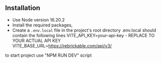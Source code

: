 ## Installation
- Use Node version 16.20.2
- Install the required packages,
- Create a `.env.local` file in the project's root directory 
.env.local should contain the following lines
VITE_API_KEY=your-api-key - REPLACE TO YOUR ACTUAL API KEY
VITE_BASE_URL=https://rebrickable.com/api/v3/

to start project use "NPM RUN DEV" script